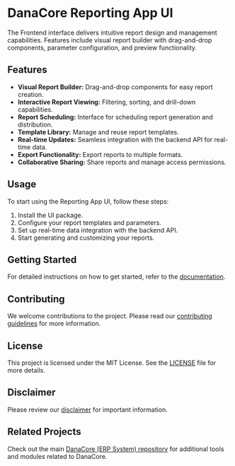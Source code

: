 # DanaCore Reporting App UI

The Frontend interface delivers intuitive report design and management capabilities. Features include visual report builder with drag-and-drop components, parameter configuration, and preview functionality.

## Features

- **Visual Report Builder:** Drag-and-drop components for easy report creation.
- **Interactive Report Viewing:** Filtering, sorting, and drill-down capabilities.
- **Report Scheduling:** Interface for scheduling report generation and distribution.
- **Template Library:** Manage and reuse report templates.
- **Real-time Updates:** Seamless integration with the backend API for real-time data.
- **Export Functionality:** Export reports to multiple formats.
- **Collaborative Sharing:** Share reports and manage access permissions.

## Usage

To start using the Reporting App UI, follow these steps:
1. Install the UI package.
2. Configure your report templates and parameters.
3. Set up real-time data integration with the backend API.
4. Start generating and customizing your reports.

## Getting Started

For detailed instructions on how to get started, refer to the [documentation](https://github.com/navedrasul/danacore-reporting-ui).

## Contributing

We welcome contributions to the project. Please read our [contributing guidelines](https://github.com/navedrasul/danacore-reporting-ui/blob/main/CONTRIBUTING.md) for more information.

## License

This project is licensed under the MIT License. See the [LICENSE](https://github.com/navedrasul/danacore-reporting-ui/blob/main/LICENSE) file for more details.

## Disclaimer

Please review our [disclaimer](https://github.com/navedrasul/danacore-reporting-ui/blob/main/DISCLAIMER.md) for important information.

## Related Projects

Check out the main [DanaCore (ERP System) repository](https://github.com/navedrasul/DanaCore) for additional tools and modules related to DanaCore.
